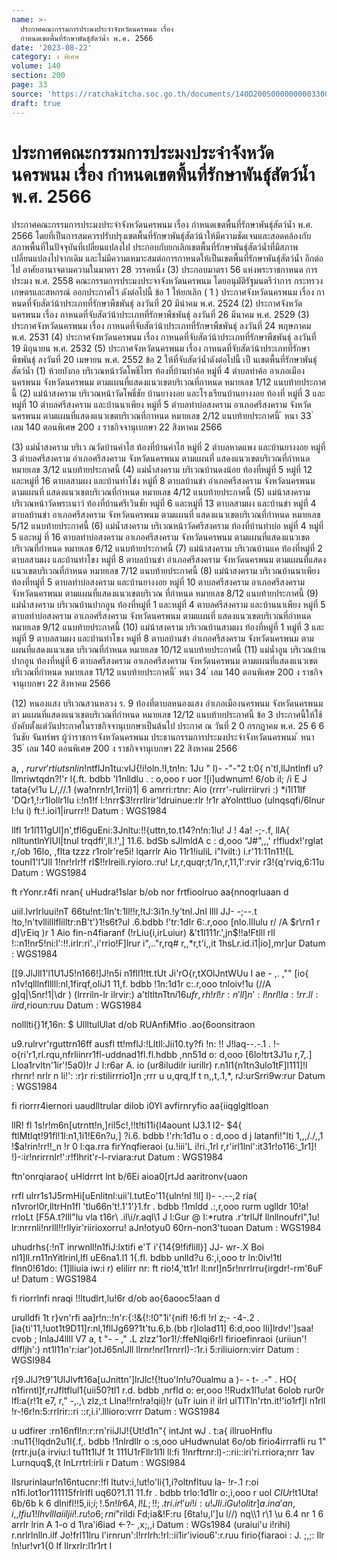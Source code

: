 ```yaml
---
name: >-
  ประกาศคณะกรรมการประมงประจำจังหวัดนครพนม เรื่อง
  กำหนดเขตพื้นที่รักษาพันธุ์สัตว์น้ำ พ.ศ. 2566
date: '2023-08-22'
category: ง พิเศษ
volume: 140
section: 200
page: 33
source: 'https://ratchakitcha.soc.go.th/documents/140D200S0000000003300.pdf'
draft: true
---
```


# ประกาศคณะกรรมการประมงประจำจังหวัดนครพนม เรื่อง กำหนดเขตพื้นที่รักษาพันธุ์สัตว์น้ำ พ.ศ. 2566

ประกาศคณะกรรมการประมงประจำจังหวัดนครพนม เรื่อง กำหนดเขตพื้นที่รักษาพันธุ์สัตว์น้ำ พ.ศ. 2566 โดยที่เป็นการสมควรปรับปรุงเขตพื้นที่รักษาพันธุ์สัตว์น้าให้มีความชัดเจนและสอดคล้องกับ สภาพพื้นที่ในปัจจุบันที่เปลี่ยนแปลงไป ประกอบกับยกเลิกเขตพื้นที่รักษาพันธุ์สัตว์น้ำที่มีสภาพ เปลี่ยนแปลงไปจากเดิม และไม่มีความเหมาะสมต่อการกาหนดให้เป็นเขตพื้นที่รักษาพันธุ์สัตว์น้ำ อีกต่อไป อาศัยอานาจตามความในมาตรา 28 วรรคหนึ่ง (3) ประกอบมาตรา 56 แห่งพระราชกาหนด การประมง พ.ศ. 2558 คณะกรรมการประมงประจาจังหวัดนครพนม โดยอนุมัติรัฐมนตรีว่าการ กระทรวงเกษตรและสหกรณ์ ออกประกาศไว้ ดังต่อไปนี้ ข้อ 1 ให้ยกเลิก ( 1 ) ประกาศจังหวัดนครพนม เรื่อง กาหนดที่จับสัตว์น้าประเภทที่รักษาพืชพันธุ์ ลงวันที่ 20 มีนำคม พ.ศ. 2524 (2) ประกาศจังหวัดนครพนม เรื่อง กาหนดที่จับสัตว์น้าประเภทที่รักษาพืชพันธุ์ ลงวันที่ 26 มีนาคม พ.ศ. 2529 (3) ประกาศจังหวัดนครพนม เรื่อง กาหนดที่จับสัตว์น้าประเภทที่รักษาพืชพันธุ์ ลงวันที่ 24 พฤษภาคม พ.ศ. 2531 (4) ประกาศจังหวัดนครพนม เรื่อง กาหนดที่จับสัตว์น้าประเภทที่รักษาพืชพันธุ์ ลงวันที่ 19 มิถุนายน พ.ศ. 2532 (5) ประกาศจังหวัดนครพนม เรื่อง กาหนดที่จับสัตว์น้าประเภทที่รักษาพืชพันธุ์ ลงวันที่ 20 เมษายน พ.ศ. 2552 ข้อ 2 ให้ที่จับสัตว์น้ำดังต่อไปนี้ เป็ นเขตพื้นที่รักษาพันธุ์สัตว์น้ำ (1) ห้วยบังกอ บริเวณหน้าวัดโพธิ์ไทร ท้องที่บ้านท่าค้อ หมู่ที่ 4 ตำบลท่าค้อ อาเภอเมืองนครพนม จังหวัดนครพนม ตามแผนที่แสดงแนวเขตบริเวณที่กาหนด หมายเลข 1/12 แนบท้ายประกาศนี้ (2) แม่น้าสงคราม บริเวณหน้าวัดโพธิ์ชัย บ้านยางงอย และโรงเรียนบ้านยางงอย ท้องที่ หมู่ที่ 3 และหมู่ที่ 10 ตำบลศรีสงคราม และบ้านนาเพียง หมู่ที่ 5 ตำบลท่าบ่อสงคราม อาเภอศรีสงคราม จังหวัดนครพนม ตามแผนที่แสดงแนวเขตบริเวณที่กาหนด หมายเลข 2/12 แนบท้ายประกาศนี้ ้ หนา 33 ่ เลม 140 ตอนพิเศษ 200 ง ราชกิจจานุเบกษา 22 สิงหาคม 2566

(3) แม่น้ำสงคราม บริเว ณวัดบ้านคำไฮ ท้องที่บ้านคำไฮ หมู่ที่ 2 ตำบลหาดแพง และบ้านยางงอย หมู่ที่ 3 ตำบลศรีสงคราม อำเภอศรีสงคราม จังหวัดนครพนม ตามแผนที่ แสดงแนวเขตบริเวณที่กำหนด หมายเลข 3/12 แนบท้ายประกาศนี้ (4) แม่น้ำสงคราม บริเวณบ้านดงน้อย ท้องที่หมู่ที่ 5 หมู่ที่ 12 และหมู่ที่ 16 ตาบลสามผง และบ้านท่าโข่ง หมู่ที่ 8 ตาบลบ้านข่า อำเภอศรีสงคราม จังหวัดนครพนม ตามแผนที่ แสดงแนวเขตบริเวณที่กำหนด หมายเลข 4/12 แนบท้ายประกาศนี้ (5) แม่น้าสงคราม บริเวณหน้าวัดพระเนาว์ ท้องที่บ้านศรีเวินชัย หมู่ที่ 6 และหมู่ที่ 13 ตาบลสามผง และบ้านข่า หมู่ที่ 4 ตาบลบ้านข่า อาเภอศรีสงคราม จังหวัดนครพนม ตามแผนที่ แสดงแนวเขตบริเวณที่กำหนด หมายเลข 5/12 แนบท้ายประกาศนี้ (6) แม่น้ำสงคราม บริเวณหน้าวัดศรีสงคราม ท้องที่บ้านท่าบ่อ หมู่ที่ 4 หมู่ที่ 5 และหมู่ ที่ 16 ตาบลท่าบ่อสงคราม อาเภอศรีสงคราม จังหวัดนครพนม ตามแผนที่แสดงแนวเขต บริเวณที่กำหนด หมายเลข 6/12 แนบท้ายประกาศนี้ (7) แม่น้าสงคราม บริเวณบ้านแค ท้องที่หมู่ที่ 2 ตาบลสามผง และบ้านท่าโขง หมู่ที่ 8 ตาบลบ้านข่า อำเภอศรีสงคราม จังหวัดนครพนม ตามแผนที่แสดงแนวเขตบริเวณที่กำหนด หมายเลข 7/12 แนบท้ายประกาศนี้ (8) แม่น้าสงคราม บริเวณบ้านนาเพียง ท้องที่หมู่ที่ 5 ตาบลท่าบ่อสงคราม และบ้านยางงอย หมู่ที่ 10 ตาบลศรีสงคราม อาเภอศรีสงคราม จังหวัดนครพนม ตามแผนที่แสดงแนวเขตบริเวณ ที่กำหนด หมายเลข 8/12 แนบท้ายประกาศนี้ (9) แม่น้ำสงคราม บริเวณบ้านปากอูน ท้องที่หมู่ที่ 1 และหมู่ที่ 4 ตาบลศรีสงคราม และบ้านนาเพียง หมู่ที่ 5 ตาบลท่าบ่อสงคราม อาเภอศรีสงคราม จังหวัดนครพนม ตามแผนที่ แสดงแนวเขตบริเวณที่กำหนด หมายเลข 9/12 แนบท้ายประกาศนี้ (10) แม่น้าสงคราม บริเวณบ้านสามผง ท้องที่หมู่ที่ 1 หมู่ที่ 3 และหมู่ที่ 9 ตาบลสามผง และบ้านท่าโขง หมู่ที่ 8 ตาบลบ้านข่า อำเภอศรีสงคราม จังหวัดนครพนม ตามแผนที่แสดงแนวเขต บริเวณที่กำหนด หมายเลข 10/12 แนบท้ายประกาศนี้ (11) แม่น้ำอูน บริเวณบ้านปากอูน ท้องที่หมู่ที่ 6 ตาบลศรีสงคราม อาเภอศรีสงคราม จังหวัดนครพนม ตามแผนที่แสดงแนวเขตบริเวณที่กำหนด หมายเลข 11/12 แนบท้ายประกาศนี้ ้ หนา 34 ่ เลม 140 ตอนพิเศษ 200 ง ราชกิจจานุเบกษา 22 สิงหาคม 2566

(12) หนองแสง บริเวณสวนหลวง ร. 9 ท้องที่ตาบลหนองแสง อำเภอเมืองนครพนม จังหวัดนครพนม ตา มแผนที่แสดงแนวเขตบริเวณที่กำหนด หมายเลข 12/12 แนบท้ายประกาศนี้ ข้อ 3 ประกาศนี้ให้ใช้บังคับตั้งแต่วันประกาศในราชกิจจานุเบกษาเป็นต้นไป ประกาศ ณ วันที่ 2 0 กรกฎาคม พ.ศ. 25 6 6 วันชัย จันทร์พร ผู้ว่าราชการจังหวัดนครพนม ประธานกรรมการประมงประจำจังหวัดนครพนม ้ หนา 35 ่ เลม 140 ตอนพิเศษ 200 ง ราชกิจจานุเบกษา 22 สิงหาคม 2566

a, , $rurvr'rtiutsnlin$!ntflJn1tu:vlJ{!i!oln.!I,tn!n: 1Ju " l)- -"-"2 t:0{ n'tl,llJntlnfl u?llmriwtqdn?!'r l{.ft. bdbb 'l1nlldlu . : o,ooo r uor ![i]udwnum! 6/ob il; /i E J tata{v!1u L/,//.1 (wa!nrn!rl,1rrii)1| 6 amrri:rtnr: Aio (rrrr'-rulirriirvri :) *i1l11lf 'DQr1,!:r1lollr1lu i:!n1!f l:!nrr$3!rrrllrir'ldruinue:rlr !r1r aYolnttluo (ulnqsqfi/6lnur l:!u i) ft:!.ioi1|irurrr!! Datum : WGS1984

llfl 1r1l111gUl]n',tfl6guEni:3Jnltu:!!{uttn,to.t14?n!n:1lu! J ! 4a! -;-.f, llA{ nlltuntlnYlUl|tnul trqdfl',ll.!',] 11.6. bdSb sJlmldA c : d,ooo "J#",,,' r!fludx!'rglat r,/ob 16lo, ,flta tzzz r1rolr're5i! lqarrlr Aio 11r1!iuliL i"lvilt:) i.r'11:11n11!{L tounl1'l"Jll 1!nr!rlr!f rl$!!rlreili.ryioro.:ru! Lr,r,quqr;t/1n,r,11,1':rvir r3!{q'rviq,6:11u Datum : WGS1984

ft rYonr.r4fi nran{ uHudra!1slar b/ob nor frtfioolruo aa{nnoqrluaan d

uiil.lvrlrluui!nT 66tu!nt:1ln't:1ll!!r,!tJ:3i1n.!y'tnl.Jnl llll JJ- -;--.t !to,!n'tvllilllflilltr:nB't'}1!s6t?ul .6.bdbb !'tr:1dIr 6:.r,ooo [nlo.lllulu r/ /A $r\rn1 r d]\rEiq )r 1 Aio fin-n4fiaranf (!rLiu{i,irLuiur) &'t1l111r.',jn$!!a!Ftlll rll !::n1!nr5!ni:l':!!.irlr:ri'.,i'rrio!F]lrur i",.."r,rq# r,,*r,t'i,,it 1hsLr.id.i1|io],mr]ur Datum : WGS1984

[[9.JlJll1'l1U1J5!n166!]J!n5i n1fll1!tt.tUt Ji'rO{r,tXOlJntWUu I ae - ,. ,"" [io{ n1v!qlllnflllll:nl,1firqf,oliJ1 11,f. bdbb !1n:1d1r c:.r,ooo tnloiv!1u (//A g]q\|\5nr!1\|\dr \) (lrrriln-lr ilrvir:) a'tltltnTtn$i16ufr,rh!rl !r:n'll]n':l!nrl!la:!rr.ll:iird$,rioun:ruu Datum : WGS1984

nolllti{}1f,16n: $ UllltulUlat d/ob RUAnfiMfio .ao{6oonsitraon

u9.rulrvr'rguttrn16ff ausfl tt!mflJ:!Lltll:Jii10.ty?fi !n: !! J!laq--.-.1 . !-o{ri'r1,rl.rqu,nfrliinrr1fl-uddnad1fl.fl.hdbb ,nn51d o: d,ooo [6lo!trt3J1u r,7,.] Lloa1rvltn'1ir'!5a0)!r J l:r6ar A. io (ur8iludilr iurillr) r.n1l1{n1tn3ulo1tF]l111]!l rhrnr! nrlr n li!': :r)r ri:stilirrrio1]n ;rrr u u,qrq,lf t n,,t,.1,*, rJ:urSrri9w:rur Datum : WGS1984

fi riorrr4iernori uaudlltrular dilob i0Yl avfirnryfio aa{iiqglgltloan

llR! fl 1s!r!m6n[utrntt!n,]ril5c!,!!t!ti11i{l4aount lJ3.1 l2- $4{ ftlMtlqt!91fl!1l:n1,1i1!E6n?u,] ?i.6. bdbb !'rh:1d1u o : d,ooo d j latanfi!"lti 1,,,/./,,1 !$a!rin!rr!!_n !r 0 l:qa.rra firYnqfieraoi (u.!iii'L i!ri.,1rl r,r'irl1lnl':it31r!o116:_1r1]! !)-:ir!nrirrnlr!':r!flhrit'r-l-rviara:rut Datum : WGS1984

ftn'onrqiarao{ uHldrrrt lnt b/6Ei aioa0[rtJd aaritronv{uaon

rrfl ulrr1s1J5rmHi[uEnlitnl:uii'l.tutEo'11{uln!nl !ll] l)- -.--,2 ria{ n1vrorl0r,lltrHn1fl 'tlu66n't!.1'1'}1.fr . bdbb !1mldd .:,r,ooo rurm uglldr 10!a! rrloLt [F5A.t?lll"lu vla t16r\ .il\\i/r.aql\1 J l:Gur @ I:*rutra .r'trllJf llnllnoufrl",1u! lr:nrrnli!nrlll!!rllyir'riirioxorru! aJn!otyu0 60rn-non3'tuoan Datum : WGS1984

uhudrhs{:!nT inrwnll!n1fiJ:lxtifi e'T i'{14{9!fiflill}] JJ- wr-.X Boi nl1]ll.rn11nYitlrinl,lfl uE6na1.l1 1{.fl. bdbb unlld?u 6:,i,ooo tr ln:0iv!1tl flnn0!61do: (1]lliuia iw:i r) elilirr nr: ft rio!4,'tt1r! ll:nrl]n5r!nrrlrru{irgdr!-rm'6uF u! Datum : WGS1984

fi riorrlnfi nraqi !!ltudlrt,lu!6r d/ob ao{6aooc5!aan d

urulldfi 1t r}vn'rfi aa]r!n::!n'r:{:!&{!:!0"1i'{nifl !6:fl !rl z;- -4-.2 . [ia{ti'11,!uot1t9D11]r:nl,1fllJg69?1t'tu.6,b.(bb r]lolad11] 6:d,ooo lli]lrdv!']saa! cvob ; InlaJ4llll V7 a, t "- - ," .L zlzz'1or1!/:ffeNlqi6r!l firioefinraoi (uriiun'! d!fljh':) nt1l11n'r:iar')otJ65nlJll llrnr!nrl1rnrrl)-:1r.i 5:riliuiorn:virr Datum : WGSI984

r[9.JlJ?t9'1UlJlvft16a[uJnittn']lrJlc!{!tuo'ln!u?0ualmu a )- - t- .-" . HO{ n1firntl]f,rrJfltflul1{uii50?tl1 r.d. bdbb ,nrfld o: er,ooo !!Rudx1l1u!at 6olob rur0r lfl:a{r!1t e7, r," -,.,\ zlz,:t Llna!!rn!ra!qii)!r (uTr iuin i! ilrl ulTlTln'rtn.it!'io1rf]l n1rll !r-!6r!n:5:rrlrir::ri ::r,i.i'.lllioro:vrrr Datum : WGS1984

u udfirer :rn16nfl!n:r:rn'riiJlJ!{Ut!d1n"{ intJnt wJ . t:a{ illruoHnflu :nu11{!lqdn2u1l{.f,. bdbb !1nlrdllr o :s,ooo uHudwnulat 6o/ob firio4irrrafli ru 1" (rrtr.ju{a irviu:l tu11t1lJf 1t 111U1rFllr1l1l ll:fi 1!nrftrnr:l)-::rii::iri'ri.rriora;nrr 1av Lurnquq$,{t InLrrtrl:irli r Datum : WGSI984

Ilsrurinlaur!n16ntucnr:!fl ltutv:i,!ut!o'li{1,i?oltnfltuu la- !r-.1 r:oi n1fi.lot1or111115frlrlfl uq60?1.11 11.fr . bdbb trlo:1d1lr o:,i,ooo r uol $ClU$r!t1Uta! 6b/6b k 6 dlnifl!!5,ii;$i;!.5n!lr 6 A, I!L;!!;.tri.ir!'ui !i:u! J li.iGu!olitr]a. ina 'an ,i ,,l fiu1!l hvlllaiiljii!.ru! o6 ;rni$"rildi Fd;ia&!F:ru [6ta!u,l']u l//) nq\\\1 r\1 \u 6.4 nr 1 6 arrlr lrin A 1-o d 1\ra'i6iad <-?- ,x;,,i Datum : WGs1984 (uraiui'u i!rihi) r.nrlrlnlln.ilf Jo!frl11lru l'irnrun':l!rrlrh:!rl::ii1ir'iviou6':r.ruu firio{fiaraoi : J. ;,;: llr !n!ur!vr1{0 If llrxrlr:l1r1rt I
